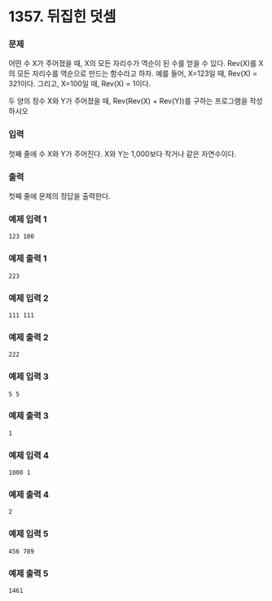 # 1357. 뒤집힌 덧셈
### 문제

어떤 수 X가 주어졌을 때, X의 모든 자리수가 역순이 된 수를 얻을 수 있다. Rev(X)를 X의 모든 자리수를 역순으로 만드는 함수라고 하자. 예를 들어, X=123일 때, Rev(X) = 321이다. 그리고, X=100일 때, Rev(X) = 1이다.

두 양의 정수 X와 Y가 주어졌을 때, Rev(Rev(X) + Rev(Y))를 구하는 프로그램을 작성하시오

### 입력
첫째 줄에 수 X와 Y가 주어진다. X와 Y는 1,000보다 작거나 같은 자연수이다.

### 출력
첫째 줄에 문제의 정답을 출력한다.

### 예제 입력 1 
```
123 100
```
### 예제 출력 1 
```
223
```
### 예제 입력 2
```
111 111
```
### 예제 출력 2
```
222
```
### 예제 입력 3 
```
5 5
```
### 예제 출력 3
```
1
```
### 예제 입력 4 
```
1000 1
```
### 예제 출력 4 
```
2
```
### 예제 입력 5 
```
456 789
```
### 예제 출력 5 
```
1461
```
